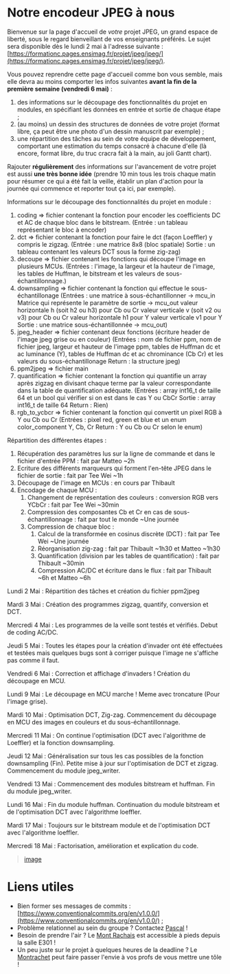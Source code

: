 # Notre encodeur JPEG à nous

Bienvenue sur la page d'accueil de _votre_ projet JPEG, un grand espace de liberté, sous le regard bienveillant de vos enseignants préférés.
Le sujet sera disponible dès le lundi 2 mai à l'adresse suivante : [https://formationc.pages.ensimag.fr/projet/jpeg/jpeg/](https://formationc.pages.ensimag.fr/projet/jpeg/jpeg/).

Vous pouvez reprendre cette page d'accueil comme bon vous semble, mais elle devra au moins comporter les infos suivantes **avant la fin de la première semaine (vendredi 6 mai)** :

1. des informations sur le découpage des fonctionnalités du projet en modules, en spécifiant les données en entrée et sortie de chaque étape ;
2. (au moins) un dessin des structures de données de votre projet (format libre, ça peut être une photo d'un dessin manuscrit par exemple) ;
3. une répartition des tâches au sein de votre équipe de développement, comportant une estimation du temps consacré à chacune d'elle (là encore, format libre, du truc cracra fait à la main, au joli Gantt chart).

Rajouter **régulièrement** des informations sur l'avancement de votre projet est aussi **une très bonne idée** (prendre 10 min tous les trois chaque matin pour résumer ce qui a été fait la veille, établir un plan d'action pour la journée qui commence et reporter tout ça ici, par exemple).

Informations sur le découpage des fonctionnalités du projet en module : 
1. coding => fichier contenant la fonction pour encoder les coefficients DC et AC de chaque bloc dans le bitstream.
            (Entrée : un tableau représentant le bloc à encoder)
2. dct => fichier contenant la fonction pour faire le dct (façon Loeffler) y compris le zigzag.
            (Entrée : une matrice 8x8 (bloc spatiale)
             Sortie : un tableau contenant les valeurs DCT sous la forme zig-zag)
3. decoupe => fichier contenant les fonctions qui découpe l'image en plusieurs MCUs.
            (Entrées : l'image, la largeur et la hauteur de l'image, les tables de Huffman, le bitstream et les valeurs de sous-échantillonnage.)
4. downsampling => fichier contenant la fonction qui effectue le sous-échantillonage 
                   (Entrées : une matrice à sous-échantillonner -> mcu_in
                    Matrice qui représente le paramètre de sortie -> mcu_out
                    valeur horizontale h (soit h2 ou h3) pour Cb ou Cr
                    valeur verticale v (soit v2 ou v3)   pour Cb ou Cr
                    valeur horizontale h1                pour Y
                    valeur verticale v1                  pour Y
                    Sortie : une matrice sous-échantillonnée -> mcu_out)
5. jpeg_header => fichier contenant deux fonctions (écriture header de l'image jpeg grise ou en couleur)
                  (Entrées : nom de fichier ppm, nom de fichier jpeg, largeur et hauteur de l'image ppm, tables de Huffman dc et ac luminance (Y), tables de Huffman dc et ac chrominance (Cb Cr) et les valeurs du sous-échantillonage
                    Return : la structure jpeg)
6. ppm2jpeg => fichier main
7. quantification => fichier contenant la fonction qui quantifie un array après zigzag en divisant chaque terme par la valeur correspondante dans la table de quantification adéquate.
                    (Entrées : array int16_t de taille 64 et un bool qui vérifier si on est dans le cas Y ou CbCr
                    Sortie : array int16_t de taille 64
                    Return : Rien)
8. rgb_to_ycbcr => fichier contenant la fonction qui convertit un pixel RGB à Y ou Cb ou Cr
                  (Entrées : pixel red, green et blue et un enum color_component Y, Cb, Cr 
                    Return : Y ou Cb ou Cr selon le enum)


Répartition des différentes étapes :

1. Récupération des paramètres lus sur la ligne de commande et dans le fichier d'entrée PPM : fait par Matteo ~2h
2. Ecriture des différents marqueurs qui forment l'en-tête JPEG dans le fichier de sortie : fait par Tee Wei ~1h
3. Découpage de l'image en MCUs : en cours par Thibault
4. Encodage de chaque MCU :
    1. Changement de représentation des couleurs : conversion RGB vers YCbCr : fait par Tee Wei ~30min
    2. Compression des composantes Cb et Cr en cas de sous-échantillonnage : fait par tout le monde ~Une journée
    3. Compression de chaque bloc :
        1. Calcul de la transformée en cosinus discrète (DCT) : fait par Tee Wei ~Une journée
        2. Réorganisation zig-zag : fait par Thibault ~1h30 et Matteo ~1h30
        3. Quantification (division par les tables de quantification) : fait par Thibault ~30min
        4. Compression AC/DC et écriture dans le flux : fait par Thibault ~6h et Matteo ~6h

Lundi 2 Mai : Répartition des tâches et création du fichier ppm2jpeg 

Mardi 3 Mai : Création des programmes zigzag, quantify, conversion et DCT.

Mercredi 4 Mai : Les programmes de la veille sont testés et vérifiés. Debut de coding AC/DC.

Jeudi 5 Mai : Toutes les étapes pour la création d'invader ont été effectuées et testées mais quelques bugs sont à corriger puisque l'image ne s'affiche pas comme il faut.

Vendredi 6 Mai : Correction et affichage d'invaders ! Création du découpage en MCU.

Lundi 9 Mai : Le découpage en MCU marche ! Meme avec troncature (Pour l'image grise).

Mardi 10 Mai : Optimisation DCT, Zig-zag. Commencement du découpage en MCU des images en couleurs et du sous-échantillonnage.

Mercredi 11 Mai : On continue l'optimisation (DCT avec l'algorithme de Loeffler) et la fonction downsampling. 

Jeudi 12 Mai : Généralisation sur tous les cas possibles de la fonction downsampling (Fin).
               Petite mise à jour sur l'optimisation de DCT et zigzag.
               Commencement du module jpeg_writer.

Vendredi 13 Mai : Commencement des modules bitstream et huffman.
                  Fin du module jpeg_writer.

Lundi 16 Mai : Fin du module huffman.
               Continuation du module bitstream et de l'optimisation DCT avec l'algorithme loeffler.

Mardi 17 Mai : Toujours sur le bitstream module et de l'optimisation DCT avec l'algorithme loeffler.

Mercredi 18 Mai : Factorisation, amélioration et explication du code.



>[image](dessin_sdd_page-0001.jpg "Structure de données de chaque étape pour invader")

# Liens utiles

- Bien former ses messages de commits : [https://www.conventionalcommits.org/en/v1.0.0/](https://www.conventionalcommits.org/en/v1.0.0/) ;
- Problème relationnel au sein du groupe ? Contactez [Pascal](https://fr.wikipedia.org/wiki/Pascal,_le_grand_fr%C3%A8re) !
- Besoin de prendre l'air ? Le [Mont Rachais](https://fr.wikipedia.org/wiki/Mont_Rachais) est accessible à pieds depuis la salle E301 !
- Un peu juste sur le projet à quelques heures de la deadline ? Le [Montrachet](https://www.vinatis.com/achat-vin-puligny-montrachet) peut faire passer l'envie à vos profs de vous mettre une tôle !